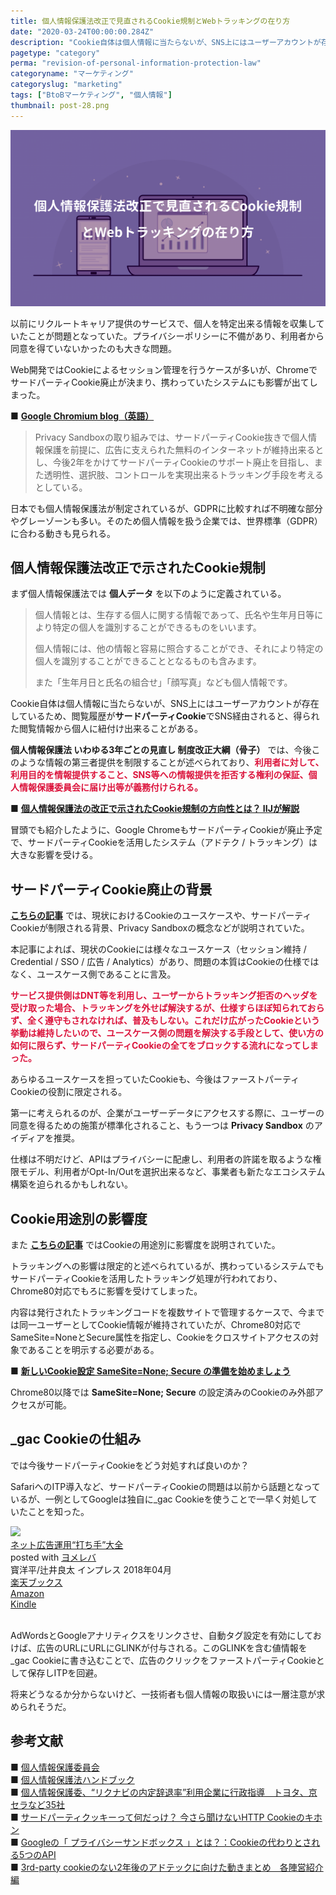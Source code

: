 ```yaml
---
title: 個人情報保護法改正で見直されるCookie規制とWebトラッキングの在り方
date: "2020-03-24T00:00:00.284Z"
description: "Cookie自体は個人情報に当たらないが、SNS上にはユーザーアカウントが存在しているので、閲覧履歴がサードパーティCookieでSNS経由されると、得られた閲覧情報から個人に紐付け出来る事がある。"
pagetype: "category"
perma: "revision-of-personal-information-protection-law"
categoryname: "マーケティング"
categoryslug: "marketing"
tags: ["BtoBマーケティング", "個人情報"]
thumbnail: post-28.png
---
```


![](./post-28.png)

以前にリクルートキャリア提供のサービスで、個人を特定出来る情報を収集していたことが問題となっていた。プライバシーポリシーに不備があり、利用者から同意を得ていないかったのも大きな問題。

Web開発ではCookieによるセッション管理を行うケースが多いが、ChromeでサードパーティCookie廃止が決まり、携わっていたシステムにも影響が出てしまった。

■ **[Google Chromium blog（英語）](https://blog.chromium.org/2020/01/building-more-private-web-path-towards.html)**  

> Privacy Sandboxの取り組みでは、サードパーティCookie抜きで個人情報保護を前提に、広告に支えられた無料のインターネットが維持出来るとし、今後2年をかけてサードパーティCookieのサポート廃止を目指し、また透明性、選択肢、コントロールを実現出来るトラッキング手段を考えるとしている。

日本でも個人情報保護法が制定されているが、GDPRに比較すれば不明確な部分やグレーゾーンも多い。そのため個人情報を扱う企業では、世界標準（GDPR）に合わる動きも見られる。

## 個人情報保護法改正で示されたCookie規制

まず個人情報保護法では **個人データ** を以下のように定義されている。

> 個人情報とは、生存する個人に関する情報であって、氏名や生年月日等により特定の個人を識別することができるものをいいます。
>
> 個人情報には、他の情報と容易に照合することができ、それにより特定の個人を識別することができることとなるものも含みます。
>
> また「生年月日と氏名の組合せ」「顔写真」なども個人情報です。

Cookie自体は個人情報に当たらないが、SNS上にはユーザーアカウントが存在しているため、閲覧履歴が**サードパーティCookie**でSNS経由されると、得られた閲覧情報から個人に紐付け出来ることがある。

**個人情報保護法 いわゆる3年ごとの見直し 制度改正大綱（骨子）** では、今後このような情報の第三者提供を制限することが述べられており、<span style="color: crimson; font-weight: bold;">利用者に対して、利用目的を情報提供すること、SNS等への情報提供を拒否する権利の保証、個人情報保護委員会に届け出等が義務付けられる。</span>

■ **[個人情報保護法の改正で示されたCookie規制の方向性とは？ IIJが解説](https://internet.watch.impress.co.jp/docs/news/1225265.html)**

冒頭でも紹介したように、Google ChromeもサードパーティCookieが廃止予定で、サードパーティCookieを活用したシステム（アドテク / トラッキング）は大きな影響を受ける。

## サードパーティCookie廃止の背景

**[こちらの記事](https://blog.jxck.io/entries/2020-02-25/end-of-idyllic-cookie.html)** では、現状におけるCookieのユースケースや、サードパーティCookieが制限される背景、Privacy Sandboxの概念などが説明されていた。

本記事によれば、現状のCookieには様々なユースケース（セッション維持 / Credential / SSO / 広告 / Analytics）があり、問題の本質はCookieの仕様ではなく、ユースケース側であることに言及。

<span style="color: crimson; font-weight: bold;">サービス提供側はDNT等を利用し、ユーザーからトラッキング拒否のヘッダを受け取った場合、トラッキングを外せば解決するが、仕様すらほぼ知られておらず、全く遵守もされなければ、普及もしない。これだけ広がったCookieという挙動は維持したいので、ユースケース側の問題を解決する手段として、使い方の如何に限らず、サードパーティCookieの全てをブロックする流れになってしまった。</span>

あらゆるユースケースを担っていたCookieも、今後はファーストパーティCookieの役割に限定される。

第一に考えられるのが、企業がユーザーデータにアクセスする際に、ユーザーの同意を得るための施策が標準化されること、もう一つは **Privacy Sandbox** のアイディアを推奨。

仕様は不明だけど、APIはプライバシーに配慮し、利用者の許諾を取るような権限モデル、利用者がOpt-In/Outを選択出来るなど、事業者も新たなエコシステム構築を迫られるかもしれない。

## Cookie用途別の影響度

また **[こちらの記事](https://www.principle-c.com/column/marketing/google-chrome-third-party-cookie/#__1690877137.1585022027)** ではCookieの用途別に影響度を説明されていた。

トラッキングへの影響は限定的と述べられているが、携わっているシステムでもサードパーティCookieを活用したトラッキング処理が行われており、Chrome80対応でもろに影響を受けてしまった。

内容は発行されたトラッキングコードを複数サイトで管理するケースで、今までは同一ユーザーとしてCookie情報が維持されていたが、Chrome80対応でSameSite=NoneとSecure属性を指定し、Cookieをクロスサイトアクセスの対象であることを明示する必要がある。

■ **[新しいCookie設定 SameSite=None; Secure の準備を始めましょう](https://developers-jp.googleblog.com/2019/11/cookie-samesitenone-secure.html)**  

Chrome80以降では **SameSite=None; Secure** の設定済みのCookieのみ外部アクセスが可能。

## _gac Cookieの仕組み

では今後サードパーティCookieをどう対処すれば良いのか？

SafariへのITP導入など、サードパーティCookieの問題は以前から話題となっているが、一例としてGoogleは独自に_gac Cookieを使うことで一早く対処していたことを知った。

<div class="cstmreba"><div class="booklink-box"><div class="booklink-image"><a href="https://hb.afl.rakuten.co.jp/hgc/146fe51c.1fd043a3.146fe51d.605dc196/yomereba_main_20200410143756454?pc=http%3A%2F%2Fbooks.rakuten.co.jp%2Frb%2F15405689%2F%3Fscid%3Daf_ich_link_urltxt%26m%3Dhttp%3A%2F%2Fm.rakuten.co.jp%2Fev%2Fbook%2F" target="_blank" ><img src="https://thumbnail.image.rakuten.co.jp/@0_mall/book/cabinet/3205/9784295003205.jpg?_ex=160x160" style="border: none;" /></a></div><div class="booklink-info"><div class="booklink-name"><a href="https://hb.afl.rakuten.co.jp/hgc/146fe51c.1fd043a3.146fe51d.605dc196/yomereba_main_20200410143756454?pc=http%3A%2F%2Fbooks.rakuten.co.jp%2Frb%2F15405689%2F%3Fscid%3Daf_ich_link_urltxt%26m%3Dhttp%3A%2F%2Fm.rakuten.co.jp%2Fev%2Fbook%2F" target="_blank" >ネット広告運用“打ち手”大全</a><div class="booklink-powered-date">posted with <a href="https://yomereba.com" rel="nofollow" target="_blank">ヨメレバ</a></div></div><div class="booklink-detail">寳洋平/辻井良太 インプレス 2018年04月    </div><div class="booklink-link2"><div class="shoplinkrakuten"><a href="https://hb.afl.rakuten.co.jp/hgc/146fe51c.1fd043a3.146fe51d.605dc196/yomereba_main_20200410143756454?pc=http%3A%2F%2Fbooks.rakuten.co.jp%2Frb%2F15405689%2F%3Fscid%3Daf_ich_link_urltxt%26m%3Dhttp%3A%2F%2Fm.rakuten.co.jp%2Fev%2Fbook%2F" target="_blank" >楽天ブックス</a></div><div class="shoplinkamazon"><a href="https://www.amazon.co.jp/exec/obidos/asin/4295003204/kanon123-22/" target="_blank" >Amazon</a></div><div class="shoplinkkindle"><a href="https://www.amazon.co.jp/gp/search?keywords=%E3%83%8D%E3%83%83%E3%83%88%E5%BA%83%E5%91%8A%E9%81%8B%E7%94%A8%E2%80%9C%E6%89%93%E3%81%A1%E6%89%8B%E2%80%9D%E5%A4%A7%E5%85%A8&__mk_ja_JP=%83J%83%5E%83J%83i&url=node%3D2275256051&tag=kanon123-22" target="_blank" >Kindle</a></div>                              	  	  	  	  	</div></div><div class="booklink-footer"></div></div></div>
<br/>

AdWordsとGoogleアナリティクスをリンクさせ、自動タグ設定を有効にしておけば、広告のURLにURLにGLINKが付与される。このGLINKを含む値情報を_gac Cookieに書き込むことで、広告のクリックをファーストパーティCookieとして保存しITPを回避。

将来どうなるか分からないけど、一技術者も個人情報の取扱いには一層注意が求められそうだ。

## 参考文献
■ [個人情報保護委員会](https://www.ppc.go.jp/)  
■ [個人情報保護法ハンドブック](https://www.ppc.go.jp/files/pdf/kojinjouhou_handbook.pdf)  
■ [個人情報保護委、“リクナビの内定辞退率”利用企業に行政指導　トヨタ、京セラなど35社](https://www.itmedia.co.jp/news/articles/1912/04/news155.html)  
■ [サードパーティクッキーって何だっけ？ 今さら聞けないHTTP Cookieのキホン](https://webtan.impress.co.jp/e/2017/10/03/27016)  
■ [Googleの「 プライバシーサンドボックス 」とは？：Cookieの代わりとされる5つのAPI](https://digiday.jp/platforms/wtf-googles-privacy-sandbox/)  
■ [3rd-party cookieのない2年後のアドテックに向けた動きまとめ　各陣営紹介編](https://note.com/martech/n/n0943251e38f4)  
